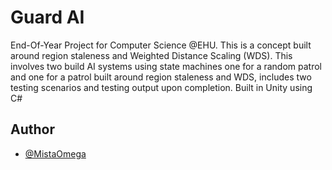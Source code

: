 # Guard AI

End-Of-Year Project for Computer Science @EHU. This is a concept built around region staleness and Weighted Distance Scaling (WDS). 
This  involves two build AI systems using state machines one for a random patrol and one for a patrol built around region staleness and WDS, includes two testing scenarios and testing output upon completion. Built in Unity using C#

## Author

- [@MistaOmega](https://www.github.com/MistaOmega)

